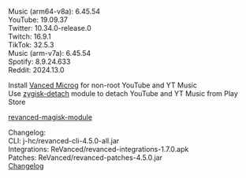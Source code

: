 Music (arm64-v8a): 6.45.54  
YouTube: 19.09.37  
Twitter: 10.34.0-release.0  
Twitch: 16.9.1  
TikTok: 32.5.3  
Music (arm-v7a): 6.45.54  
Spotify: 8.9.24.633  
Reddit: 2024.13.0  

Install [Vanced Microg](https://github.com/TeamVanced/VancedMicroG/releases) for non-root YouTube and YT Music  
Use [zygisk-detach](https://github.com/j-hc/zygisk-detach) module to detach YouTube and YT Music from Play Store  

[revanced-magisk-module](https://github.com/j-hc/revanced-magisk-module)  

Changelog:  
CLI: j-hc/revanced-cli-4.5.0-all.jar  
Integrations: ReVanced/revanced-integrations-1.7.0.apk  
Patches: ReVanced/revanced-patches-4.5.0.jar  
[Changelog](https://github.com/ReVanced/revanced-patches/releases/tag/v4.5.0)  
